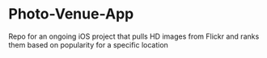 Photo-Venue-App
===============

Repo for an ongoing iOS project that pulls HD images from Flickr and ranks them based on popularity for a specific location